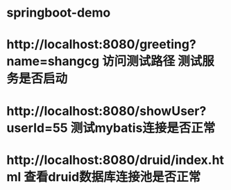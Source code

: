 # springboot-demo

# http://localhost:8080/greeting?name=shangcg  访问测试路径  测试服务是否启动
# http://localhost:8080/showUser?userId=55 测试mybatis连接是否正常
# http://localhost:8080/druid/index.html  查看druid数据库连接池是否正常